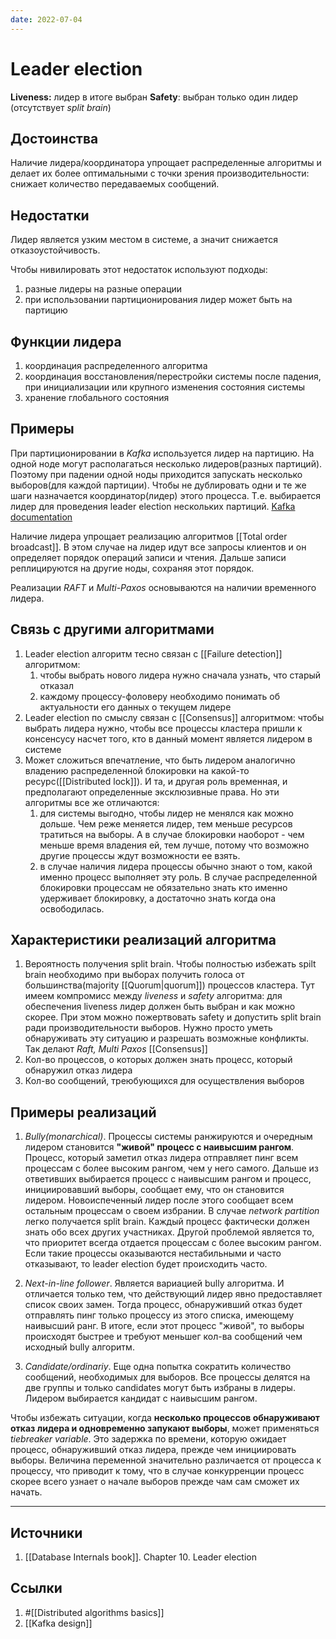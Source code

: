 ```yaml
---
date: 2022-07-04
---
```

# Leader election

**Liveness:** лидер в итоге выбран
**Safety**: выбран только один лидер (отсутствует *split brain*)

## Достоинства

Наличие лидера/координатора упрощает распределенные алгоритмы и делает их более оптимальными с точки зрения производительности: снижает количество передаваемых сообщений.

## Недостатки

Лидер является узким местом в системе, а значит снижается отказоустойчивость.

Чтобы нивилировать этот недостаток используют подходы:

1. разные лидеры на разные операции
1. при использовании партиционирования лидер может быть на партицию

## Функции лидера

1. координация распределенного алгоритма
1. координация восстановления/перестройки системы после падения, при инициализации или крупного изменения состояния системы
1. хранение глобального состояния

## Примеры

При партиционировании в *Kafka* используется лидер на партицию. На одной ноде могут располагаться несколько лидеров(разных партиций). Поэтому при падении одной ноды приходится запускать несколько выборов(для каждой партиции). Чтобы не дублировать  одни и те же шаги назначается координатор(лидер) этого процесса. Т.е. выбирается лидер для проведения leader election нескольких партиций. [Kafka documentation](https://kafka.apache.org/documentation/#design_replicamanagment)

Наличие лидера упрощает реализацию алгоритмов [[Total order broadcast]]. В этом случае на лидер идут все запросы клиентов и он определяет порядок операций записи и чтения. Дальше записи реплицируются на другие ноды, сохраняя этот порядок.

Реализации *RAFT* и *Multi-Paxos* основываются на наличии временного лидера.

## Связь с другими алгоритмами

1. Leader election алгоритм тесно связан с [[Failure detection]] алгоритмом: 
    1. чтобы выбрать нового лидера нужно сначала узнать, что старый отказал
    1. каждому процессу-фоловеру необходимо понимать об актуальности его данных о текущем лидере
1. Leader election по смыслу связан с [[Consensus]] алгоритмом: чтобы выбрать лидера нужно, чтобы все процессы кластера пришли к консенсусу насчет того, кто в данный момент является лидером в системе
1. Может сложиться впечатление, что быть лидером аналогично владению распределенной блокировки на какой-то ресурс([[Distributed lock]]). И та, и другая роль временная, и предполагают определенные эксклюзивные права. Но эти алгоритмы все же отличаются:
    1. для системы выгодно, чтобы лидер не менялся как можно дольше. Чем реже меняется лидер, тем меньше ресурсов тратиться на выборы. А в случае блокировки наоборот - чем меньше время владения ей, тем лучше, потому что возможно другие процессы ждут возможности ее взять.
    1. в случае наличия лидера процессы обычно знают о том, какой именно процесс выполняет эту роль. В случае распределенной блокировки процессам не обязательно знать кто именно удерживает блокировку, а достаточно знать когда она освободилась.

## Характеристики реализаций алгоритма

1. Вероятность получения split brain. Чтобы полностью избежать spilt brain необходимо при выборах получить голоса от большинства(majority [[Quorum|quorum]]) процессов кластера. Тут имеем компромисс между *liveness* и *safety* алгоритма: для обеспечения liveness лидер должен быть выбран и как можно скорее. При этом можно пожертвовать safety и допустить split brain ради производительности выборов. Нужно просто уметь обнаруживать эту ситуацию и разрешать возможные конфликты. Так делают *Raft, Multi Paxos* [[Consensus]]
1. Кол-во процессов, о которых должен знать процесс, который обнаружил отказ лидера
1. Кол-во сообщений, треюбующихся для осуществления выборов

## Примеры реализаций

1. *Bully(monarchical)*. Процессы системы ранжируются и очередным лидером становится **"живой" процесс с наивысшим рангом**. Процесс, который заметил отказ лидера отправляет пинг всем процессам с более высоким рангом, чем у него самого. Дальше из ответивших выбирается процесс с наивысшим рангом и процесс, инициировавший выборы, сообщает ему, что он становится лидером. Новоиспеченный лидер после этого сообщает всем остальным процессам о своем избрании.
В случае *network partition* легко получается split brain. Каждый процесс фактически должен знать обо всех других участниках. Другой проблемой является то, что приоритет всегда отдается процессам с более высоким рангом. Если такие процессы оказываются нестабильными и часто отказывают, то leader election будет происходить часто.

1. *Next-in-line follower*. Является вариацией bully алгоритма. И отличается только тем, что действующий лидер явно предоставляет список своих замен. Тогда процесс, обнаруживший отказ будет отправлять пинг только процессу из этого списка, имеющему наивысший ранг. В итоге, если этот процесс "живой", то выборы происходят быстрее и требуют меньшег кол-ва сообщений чем исходный bully алгоритм.
1. *Candidate/ordinariy*. Еще одна попытка сократить количество сообщений, необходимых для выборов. Все процессы делятся на две группы и только candidates могут быть избраны в лидеры. Лидером выбирается кандидат с наивысшим рангом.

Чтобы избежать ситуации, когда **несколько процессов обнаруживают отказ лидера и одновременно запукают выборы**, может применяться *tiebreaker variable*. Это задержка по времени, которую ожидает процесс, обнаруживший отказ лидера, прежде чем инициировать выборы. Величина переменной значительно различается от процесса к процессу, что приводит к тому, что в случае конкурренции процесс скорее всего узнает о начале выборов прежде чам сам сможет их начать.

---

## Источники

1. [[Database Internals book]]. Chapter 10. Leader election

## Ссылки

1. #[[Distributed algorithms basics]]
1. [[Kafka design]]
